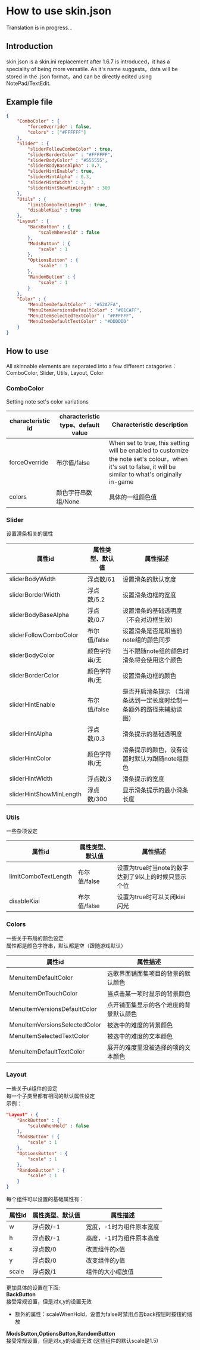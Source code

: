 # How to use skin.json

Translation is in progress...

## Introduction
skin.json is a skin.ini replacement after 1.6.7 is introduced，it has a speciality of being more versatile.
As it's name suggests，data will be stored in the .json format，and can be directly edited using NotePad/TextEdit.


## Example file
```json
{
    "ComboColor" : {
        "forceOverride" : false,
        "colors" : ["#FFFFFF"]
    },
    "Slider" : {
        "sliderFollowComboColor" : true,
        "sliderBorderColor" : "#FFFFFF",
        "sliderBodyColor" : "#555555",
        "sliderBodyBaseAlpha" : 0.7,
        "sliderHintEnable": true,
        "sliderHintAlpha" : 0.3,
        "sliderHintWidth" : 3,
        "sliderHintShowMinLength" : 300
    },
    "Utils" : {
        "limitComboTextLength" : true,
        "disableKiai" : true
    },
    "Layout" : {
        "BackButton" : {
            "scaleWhenHold" : false
        },
        "ModsButton" : {
            "scale" : 1
        },
        "OptionsButton" : {
            "scale" : 1
        },
        "RandomButton" : {
            "scale" : 1
        }
    },
    "Color" : {
        "MenuItemDefaultColor" : "#52A7FA",
        "MenuItemVersionsDefaultColor" : "#01CAFF",
        "MenuItemSelectedTextColor" : "#FFFFFF",
        "MenuItemDefaultTextColor" : "#DDDDDD"
    }
}
```
## How to use
All skinnable elements are separated into a few different catagories：<br>
ComboColor, Slider, Utils, Layout, Color<br>

### ComboColor
Setting note set's color variations<br>

| characteristic id | characteristic type、default value | Characteristic description |
|-------------|------ | ------------------------------- |
| forceOverride | 布尔值/false  | When set to true, this setting will be enabled to customize the note set's colour，when it's set to false, it will be similar to what's originally in-game |
| colors | 颜色字符串数组/None | 具体的一组颜色值 |

### Slider
设置滑条相关的属性

| 属性id | 属性类型、默认值 | 属性描述 |
|-------------|------ | ------------------------------- |
| sliderBodyWidth | 浮点数/61 | 设置滑条的默认宽度 |
| sliderBorderWidth | 浮点数/5.2 | 设置滑条边框的宽度 |
| sliderBodyBaseAlpha | 浮点数/0.7 | 设置滑条的基础透明度（不会对边框生效） |
| sliderFollowComboColor | 布尔值/false | 设置滑条是否是和当前note组的颜色同步 |
| sliderBodyColor | 颜色字符串/无 | 当不跟随note组的颜色时滑条将会使用这个颜色 |
| sliderBorderColor | 颜色字符串/无 | 设置滑条边框的颜色 |
| sliderHintEnable | 布尔值/false | 是否开启滑条提示 （当滑条达到一定长度时绘制一条额外的路径来辅助读图） |
| sliderHintAlpha | 浮点数/0.3 | 滑条提示的基础透明度 |
| sliderHintColor | 颜色字符串/无 | 滑条提示的颜色，没有设置时默认为跟随note组颜色 |
| sliderHintWidth | 浮点数/3 | 滑条提示的宽度 |
| sliderHintShowMinLength | 浮点数/300 | 显示滑条提示的最小滑条长度 |

### Utils
一些杂项设定<br>

| 属性id | 属性类型、默认值 | 属性描述 |
|-------------|------ | ------------------------------- |
| limitComboTextLength | 布尔值/false | 设置为true时当note的数字达到了9以上的时候只显示个位 |
| disableKiai | 布尔值/false | 设置为true时可以关闭kiai闪光 |

### Colors
一些关于布局的颜色设定<br>
属性都是颜色字符串，默认都是空（跟随游戏默认）

| 属性id | 属性描述 |
|------------ | ------------------------------- |
| MenuItemDefaultColor | 选歌界面铺面集项目的背景的默认颜色 |
| MenuItemOnTouchColor | 当点击某一项时显示的背景颜色 |
| MenuItemVersionsDefaultColor | 点开铺面集显示的各个难度的背景默认颜色 |
| MenuItemVersionsSelectedColor | 被选中的难度的背景颜色 |
| MenuItemSelectedTextColor | 被选中的难度的文本颜色 |
| MenuItemDefaultTextColor | 展开的难度里没被选择的项的文本颜色 |

### Layout
一些关于ui组件的设定<br>
每一个子类里都有相同的默认属性设定<br>
示例：<br>

```json
"Layout" : {
    "BackButton" : {
        "scaleWhenHold" : false
    },
    "ModsButton" : {
        "scale" : 1
    },
    "OptionsButton" : {
        "scale" : 1
    },
    "RandomButton" : {
        "scale" : 1
    }
}
```
每个组件可以设置的基础属性有：

| 属性id | 属性类型、默认值 | 属性描述 |
|-------------|------ | ------------------------------- |
| w | 浮点数/-1 | 宽度，-1时为组件原本宽度 |
| h | 浮点数/-1 | 高度，-1时为组件原本高度 |
| x | 浮点数/0 | 改变组件的x值 |
| y | 浮点数/0 | 改变组件的y值 |
| scale | 浮点数/1 | 组件的大小缩放值 |

更加具体的设置在下面:<br>
**BackButton** <br>
接受常规设置，但是对x,y的设置无效<br>
 - 额外的属性：scaleWhenHold，设置为false时禁用点击back按钮时按钮的缩放<br>

**ModsButton,OptionsButton,RandomButton**<br>
接受常规设置，但是对x,y的设置无效
(这些组件的默认scale是1.5)

